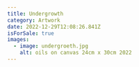 ```yaml
---
title: Undergrowth
category: Artwork
date: 2022-12-29T12:08:26.841Z
isForSale: true
images:
  - image: undergroeth.jpg
    alt: oils on canvas 24cm x 30cm 2022
---
```

